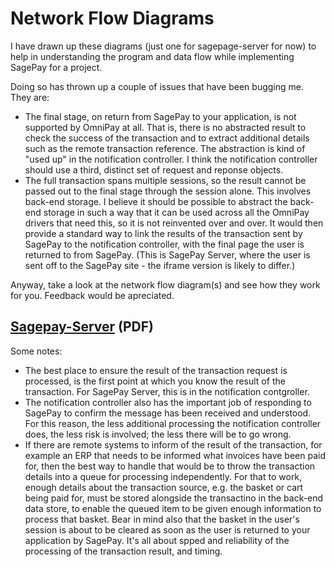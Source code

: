 Network Flow Diagrams
=====================

I have drawn up these diagrams (just one for sagepage-server for now) to help in
understanding the program and data flow while implementing SagePay for a project.

Doing so has thrown up a couple of issues that have been bugging me. They are:

* The final stage, on return from SagePay to your application, is not supported
  by OmniPay at all. That is, there is no abstracted result to check the success
  of the transaction and to extract additional details such as the remote
  transaction reference. The abstraction is kind of "used up" in the notification
  controller. I think the notification controller should use a third, distinct
  set of request and reponse objects.
* The full transaction spans multiple sessions, so the result cannot be passed out
  to the final stage through the session alone. This involves back-end storage.
  I believe it should be possible to abstract the back-end storage in such a way
  that it can be used across all the OmniPay drivers that need this, so it is not
  reinvented over and over. It would then provide a standard way to link the
  results of the transaction sent by SagePay to the notification controller, with
  the final page the user is returned to from SagePay. (This is SagePay Server, where
  the user is sent off to the SagePay site - the iframe version is likely to differ.)

Anyway, take a look at the network flow diagram(s) and see how they work for you.
Feedback would be apreciated.

[Sagepay-Server](https://github.com/judgej/omnipay-sagepay/blob/patch-1/docs/omnipay-sagepay-server.pdf?raw=true) (PDF)
--------------------

Some notes:

* The best place to ensure the result of the transaction request is processed, is the
  first point at which you know the result of the transaction. For SagePay Server, this
  is in the notification contgroller.
* The notification controller also has the important job of responding to SagePay
  to confirm the message has been received and understood. For this reason, the less
  additional processing the notification controller does, the less risk is involved; the
  less there will be to go wrong.
* If there are remote systems to inform of the result of the transaction, for example
  an ERP that needs to be informed what invoices have been paid for, then the best way
  to handle that would be to throw the transaction details into a queue for processing
  independently. For that to work, enough details about the transaction source, e.g. the
  basket or cart being paid for, must be stored alongside the transactino in the back-end
  data store, to enable the queued item to be given enough information to process that
  basket. Bear in mind also that the basket in the user's session is about to be cleared
  as soon as the user is returned to your application by SagePay. It's all about spped and
  reliability of the processing of the transaction result, and timing.

